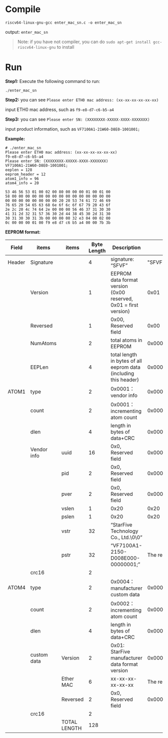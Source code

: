 # Compile

```
riscv64-linux-gnu-gcc enter_mac_sn.c -o enter_mac_sn
```

output: `enter_mac_sn`

> Note: if you have not compiler, you can do `sudo apt-get install gcc-riscv64-linux-gnu` to install 



# Run

**Step1:** Execute the following command to run:

```
./enter_mac_sn
```

**Step2:** you can see `Please enter ETH0 mac address: (xx-xx-xx-xx-xx-xx)`

input ETH0 mac address, such as `f9-e8-d7-c6-b5-a4`

**Step3:** you can see `Please enter SN: (XXXXXXXX-XXXXX-XXXX-XXXXXXX)`

input product information, such as `VF7100A1-21W60-D8E0-1001001;`

**Example:**

```
# ./enter_mac_sn 
Please enter ETH0 mac address: (xx-xx-xx-xx-xx-xx)
f9-e8-d7-c6-b5-a4
Please enter SN: (XXXXXXXX-XXXXX-XXXX-XXXXXXX)
VF7100A1-21W60-D8E0-1001001;
eeplen = 128
eeprom_header = 12
atom1_info = 96
atom4_info = 20

53 46 56 53 01 00 02 00 80 00 00 00 01 00 01 00 
58 00 00 00 00 00 00 00 00 00 00 00 00 00 00 00 
00 00 00 00 00 00 00 00 20 20 53 74 61 72 46 69 
76 65 20 54 65 63 68 6e 6f 6c 6f 67 79 20 43 6f 
2e 2c 20 4c 74 64 2e 00 00 00 56 46 37 31 30 30 
41 31 2d 32 31 57 36 30 2d 44 38 45 30 2d 31 30 
30 31 30 30 31 3b 00 00 00 00 32 e3 04 00 02 00 
0c 00 00 00 01 00 f9 e8 d7 c6 b5 a4 00 00 7b 3b 
```

**EEPROM format:**

| Field  | items       | items         | Byte Length | Description                                                  | VisionFive  V1(JH7100)             |
| ------ | ----------- | ------------- | ----------- | ------------------------------------------------------------ | ---------------------------------- |
| Header | Signature   |               | 4           | signature:  “SFVF”                                           | "SFVF" =  0x53 0x46 0x56 0x46      |
|        | Version     |               | 1           | EEPROM  data format version (0x00 reserved, 0x01 = first version) | 0x01                               |
|        | Reversed    |               | 1           | 0x00,  Reserved field                                        | 0x00                               |
|        | NumAtoms    |               | 2           | total  atoms in EEPROM                                       | 0x0002                             |
|        | EEPLen      |               | 4           | total  length in bytes of all eeprom data (including this header) | 0x00000080                         |
| ATOM1  | type        |               | 2           | 0x0001：vendor info                                          | 0x0001                             |
|        | count       |               | 2           | 0x0001：incrementing atom count                              | 0x0001                             |
|        | dlen        |               | 4           | length  in bytes of data+CRC                                 | 0x00000060                         |
|        | Vendor info | uuid          | 16          | 0x0,  Reserved field                                         | 0x00000000000000000000000000000000 |
|        |             | pid           | 2           | 0x0,  Reserved field                                         | 0x0000                             |
|        |             | pver          | 2           | 0x0,  Reserved field                                         | 0x0000                             |
|        |             | vslen         | 1           | 0x20                                                         | 0x20                               |
|        |             | pslen         | 1           | 0x20                                                         | 0x20                               |
|        |             | vstr          | 32          | “StarFive  Technology Co., Ltd.\0\0”                         |                                    |
|        |             | pstr          | 32          | “VF7100A1-2150-D008E000-00000001;”                           | The red part is  variable          |
|        | crc16       |               | 2           |                                                              |                                    |
| ATOM4  | type        |               | 2           | 0x0004：manufacturer custom data                             | 0x0004                             |
|        | count       |               | 2           | 0x0002：incrementing atom count                              | 0x0002                             |
|        | dlen        |               | 4           | length  in bytes of data+CRC                                 | 0x00000014                         |
|        | custom data | Version       | 2           | 0x01: StarFive manufacturer data format version              | 0x0001                             |
|        |             | Ether  MAC    | 6           | xx-xx-xx-xx-xx-xx                                            | The red part is  variable          |
|        |             | Reversed      | 2           | 0x0,  Reserved field                                         | 0x0000                             |
|        | crc16       |               | 2           |                                                              |                                    |
|        |             | TOTAL  LENGTH | 128         |                                                              |                                    |

